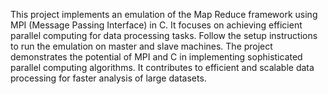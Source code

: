 This project implements an emulation of the Map Reduce framework using MPI (Message Passing Interface) in C. It focuses on achieving efficient parallel computing for data processing tasks. Follow the setup instructions to run the emulation on master and slave machines. The project demonstrates the potential of MPI and C in implementing sophisticated parallel computing algorithms. It contributes to efficient and scalable data processing for faster analysis of large datasets.
